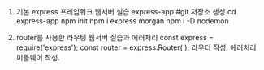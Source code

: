 1. 기본 express 프레임워크 웹서버 실습
express-app   	#git 저장소 생성
cd express-app
npm init
npm i express morgan
npm i -D nodemon

2. router를 사용한 라우팅 웹서버 실습과 에러처리
const express = require('express');
const router = express.Router( );
라우터 작성.
에러처리 미들웨어 작성.
